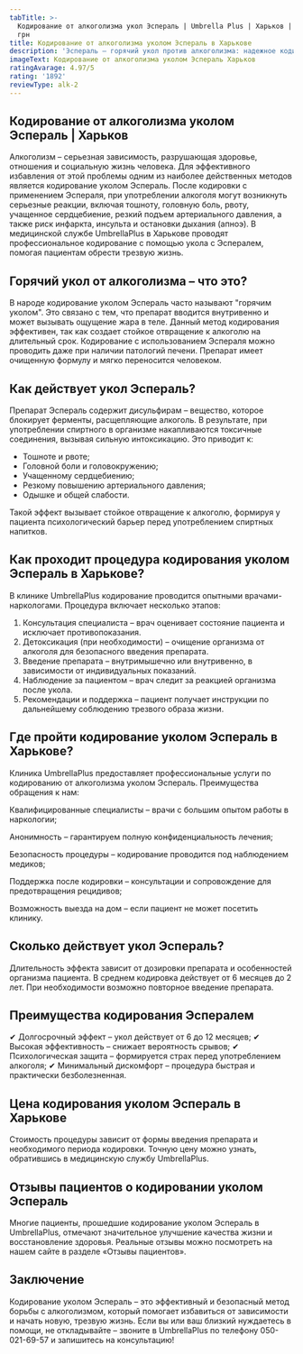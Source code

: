 ```yaml
---
tabTitle: >-
  Кодирование от алкоголизма укол Эспераль | Umbrella Plus | Харьков | От 5500
  грн
title: Кодирование от алкоголизма уколом Эспераль в Харькове
description: 'Эспераль – горячий укол против алкоголизма: надежное кодирование в Харькове'
imageText: Кодирование от алкоголизма уколом Эспераль Харьков
ratingAvarage: 4.97/5
rating: '1892'
reviewType: alk-2
---
```


## Кодирование от алкоголизма уколом Эспераль | Харьков

Алкоголизм – серьезная зависимость, разрушающая здоровье, отношения и социальную жизнь человека. Для эффективного избавления от этой проблемы одним из наиболее действенных методов является кодирование уколом Эспераль. После кодировки с применением Эспераля, при употреблении алкоголя могут возникнуть серьезные реакции, включая тошноту, головную боль, рвоту, учащенное сердцебиение, резкий подъем артериального давления, а также риск инфаркта, инсульта и остановки дыхания (апноэ). В медицинской службе UmbrellaPlus в Харькове проводят профессиональное кодирование с помощью укола с Эспералем, помогая пациентам обрести трезвую жизнь.

## Горячий укол от алкоголизма – что это?

В народе кодирование уколом Эспераль часто называют "горячим уколом". Это связано с тем, что препарат вводится внутривенно и может вызывать ощущение жара в теле. Данный метод кодирования эффективен, так как создает стойкое отвращение к алкоголю на длительный срок. Кодирование с использованием Эспераля можно проводить даже при наличии патологий печени. Препарат имеет очищенную формулу и мягко переносится человеком. 

## Как действует укол Эспераль?

Препарат Эспераль содержит дисульфирам – вещество, которое блокирует ферменты, расщепляющие алкоголь. В результате, при употреблении спиртного в организме накапливаются токсичные соединения, вызывая сильную интоксикацию. Это приводит к:

* Тошноте и рвоте;
* Головной боли и головокружению;
* Учащенному сердцебиению;
* Резкому повышению артериального давления;
* Одышке и общей слабости.

Такой эффект вызывает стойкое отвращение к алкоголю, формируя у пациента психологический барьер перед употреблением спиртных напитков.

## Как проходит процедура кодирования уколом Эспераль в Харькове?

В клинике UmbrellaPlus кодирование проводится опытными врачами-наркологами. Процедура включает несколько этапов:

1. Консультация специалиста – врач оценивает состояние пациента и исключает противопоказания.
2. Детоксикация (при необходимости) – очищение организма от алкоголя для безопасного введения препарата.
3. Введение препарата – внутримышечно или внутривенно, в зависимости от индивидуальных показаний.
4. Наблюдение за пациентом – врач следит за реакцией организма после укола.
5. Рекомендации и поддержка – пациент получает инструкции по дальнейшему соблюдению трезвого образа жизни.

## Где пройти кодирование уколом Эспераль в Харькове?

Клиника UmbrellaPlus предоставляет профессиональные услуги по кодированию от алкоголизма уколом Эспераль. Преимущества обращения к нам:

Квалифицированные специалисты – врачи с большим опытом работы в наркологии;

Анонимность – гарантируем полную конфиденциальность лечения;

Безопасность процедуры – кодирование проводится под наблюдением медиков;

Поддержка после кодировки – консультации и сопровождение для предотвращения рецидивов;

Возможность выезда на дом – если пациент не может посетить клинику.

## Сколько действует укол Эспераль?

Длительность эффекта зависит от дозировки препарата и особенностей организма пациента. В среднем кодировка действует от 6 месяцев до 2 лет. При необходимости возможно повторное введение препарата.

## Преимущества кодирования Эспералем

✔ Долгосрочный эффект – укол действует от 6 до 12 месяцев; ✔ Высокая эффективность – снижает вероятность срывов; ✔ Психологическая защита – формируется страх перед употреблением алкоголя; ✔ Минимальный дискомфорт – процедура быстрая и практически безболезненная.

## Цена кодирования уколом Эспераль в Харькове

Стоимость процедуры зависит от формы введения препарата и необходимого периода кодировки. Точную цену можно узнать, обратившись в медицинскую службу UmbrellaPlus.

## Отзывы пациентов о кодировании уколом Эспераль

Многие пациенты, прошедшие кодирование уколом Эспераль в UmbrellaPlus, отмечают значительное улучшение качества жизни и восстановление здоровья. Реальные отзывы можно посмотреть на нашем сайте в разделе «Отзывы пациентов».

## Заключение

Кодирование уколом Эспераль – это эффективный и безопасный метод борьбы с алкоголизмом, который помогает избавиться от зависимости и начать новую, трезвую жизнь. Если вы или ваш близкий нуждаетесь в помощи, не откладывайте – звоните в UmbrellaPlus по телефону 050-021-69-57 и запишитесь на консультацию!
